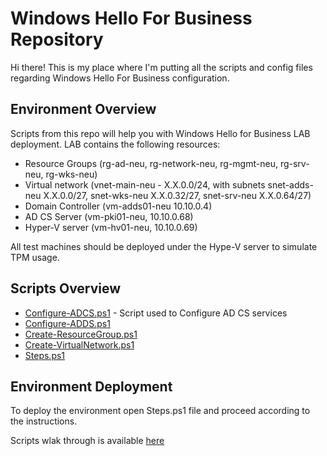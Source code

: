 # Windows Hello For Business Repository

Hi there!
This is my place where I'm putting all the scripts and config files regarding Windows Hello For Business configuration.

## Environment Overview
Scripts from this repo will help you with Windows Hello for Business LAB deployment.
LAB contains the following resources:
- Resource Groups (rg-ad-neu, rg-network-neu, rg-mgmt-neu, rg-srv-neu, rg-wks-neu)
- Virtual network (vnet-main-neu - X.X.0.0/24, with subnets snet-adds-neu X.X.0.0/27, snet-wks-neu X.X.0.32/27, snet-srv-neu X.X.0.64/27)
- Domain Controller (vm-adds01-neu 10.10.0.4)
- AD CS Server (vm-pki01-neu, 10.10.0.68)
- Hyper-V server (vm-hv01-neu, 10.10.0.69)

All test machines should be deployed under the Hype-V server to simulate TPM usage.

## Scripts Overview
- [Configure-ADCS.ps1](https://github.com/przybylskirobert/whfb/blob/master/Configure-ADCS.ps1) - Script used to Configure AD CS services
- [Configure-ADDS.ps1](https://github.com/przybylskirobert/whfb/blob/master/Configure-ADDS.ps1) 
- [Create-ResourceGroup.ps1](https://github.com/przybylskirobert/whfb/blob/master/Create-ResourceGroup.ps1) 
- [Create-VirtualNetwork.ps1](https://github.com/przybylskirobert/whfb/blob/master/Deploy-VirtualMachines.ps1)  
- [Steps.ps1](https://github.com/przybylskirobert/whfb/blob/master/Steps.ps1) 

## Environment Deployment

To deploy the environment open Steps.ps1 file and proceed according to the instructions.

Scripts wlak through is available [here](https://www.azureblog.pl/tag/windows-hello/) 
